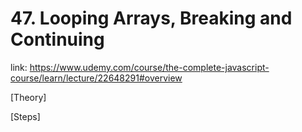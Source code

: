 # 47. Looping Arrays, Breaking and Continuing
link: https://www.udemy.com/course/the-complete-javascript-course/learn/lecture/22648291#overview


[Theory]





[Steps]